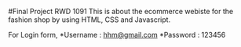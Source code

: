 #Final Project RWD 1091
This is about the ecommerce webiste for the fashion shop by using HTML, CSS and Javascript.

For Login form,
*Username : hhm@gmail.com
*Password : 123456
